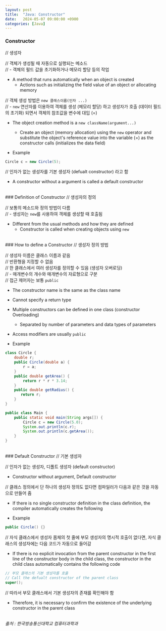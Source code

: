 ```yaml
---
layout: post
title:  "Java: Constructor"
date:   2024-05-07 09:00:00 +0900
categories: [Java]
---
```


### Constructor   
// 생성자   
   
// 객체가 생성될 때 자동으로 실행되는 메소드   
// - 객체의 필드 값을 초기화하거나 메모리 할당 등의 작업   
- A method that runs automatically when an object is created   
  - Actions such as initializing the field value of an object or allocating memory   
   
// 객체 생성 방법은 `new 클래스이름(인자 ...)`   
// - `new` 연산자를 이용하여 객체를 생성 (메모리 할당) 하고 생성자가 호출 (데이터 필드의 초기화) 되면서 객체의 참조값을 변수에 대입 (=)   
- The object creation method is a `new className(argument...)`   
  - Create an object (memory allocation) using the `new` operator and substitute the object's reference value into the variable (=) as the constructor calls (initializes the data field)   
   
- Example   
   
```java
Circle c = new Circle(5);
```
   
// 인자가 없는 생성자를 기본 생성자 (defualt constructor) 라고 함   
- A constructor without a argument is called a default constructor   
   
<br />
### Definition of Constructor   
// 생성자의 정의   
   
// 보통의 메소드와 정의 방법이 다름   
// - 생성자는 `new`를 사용하여 객체를 생성할 때 호출됨   
- Different from the usual methods and how they are defined   
  - Constructor is called when creating objects using `new`   
   
<br />
### How to define a Constructor   
// 생성자 정의 방법   
   
// 생성자 이름은 클래스 이름과 같음   
// 반환형을 지정할 수 없음   
// 한 클래스에서 여러 생성자를 정의할 수 있음 (생성자 오버로딩)   
// - 매개변수의 개수와 매개변수의 자료형으로 구분   
// 접근 제어자는 보통 `public`   
- The constructor name is the same as the class name   
- Cannot specify a return type   
- Multiple constructors can be defined in one class (constructor Overloading)   
  - Separated by number of parameters and data types of parameters   
- Access modifiers are usually `public`   
   
- Example   
   
```java
class Circle {
    double r;
    public Circle(double a) {
        r = a;
    }
    public double getArea() {
        return r * r * 3.14;
    }
    public double getRadius() {
       return r;
    }
}
```
   
```java
public class Main {
    public static void main(String args[]) {
        Circle c = new Circle(5.0);
        System.out.println(c.r);
        System.out.println(c.getArea());
    }
}
```
   
<br />
### Default Constructor   
// 기본 생성자   
   
// 인자가 없는 생성자, 디폴트 생성자 (default constructor)   
- Constructor without argument, Default constructor   
   
// 클래스 정의에서 단 하나의 생성자 정의도 없다면 컴파일러가 다음과 같은 것을 자동으로 만들어 줌   
- If there is no single constructor definition in the class definition, the compiler automatically creates the following   
   
- Example   
   
```java
public Circle() {}
```
   
// 자식 클래스에서 생성자 몸체의 첫 줄에 부모 생성자의 명시적 호출이 없다면, 자식 클래스의 생성자에는 다음 코드가 자동으로 들어감   
- If there is no explicit invocation from the parent constructor in the first line of the constructor body in the child class, the constructor in the child class automatically contains the following code   
   
```java
// 부모 클래스의 기본 생성자를 호출
// Call the defualt constructor of the parent class
super();
```
   
// 따라서 부모 클래스에서 기본 생성자의 존재를 확인해야 함   
- Therefore, it is necessary to confirm the existence of the underlying constructor in the parent class   
   
<br />
<cite>출처 : 한국방송통신대학교 컴퓨터과학과</cite>
